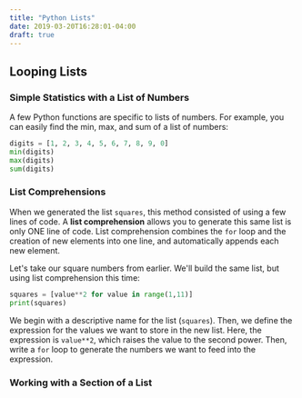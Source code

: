 ```yaml
---
title: "Python Lists"
date: 2019-03-20T16:28:01-04:00
draft: true
---
```


## Looping Lists  

### Simple Statistics with a List of Numbers  

A few Python functions are specific to lists of numbers. For example, you can easily find the min, max, and sum of a list of numbers:  

```python  
digits = [1, 2, 3, 4, 5, 6, 7, 8, 9, 0]
min(digits)
max(digits)
sum(digits)
```  

### List Comprehensions  

When we generated the list `squares`, this method consisted of using a few lines of code. A **list comprehension** allows you to generate this same list is only ONE line of code. List comprehension combines the `for` loop and the creation of new elements into one line, and automatically appends each new element.  

Let's take our square numbers from earlier. We'll build the same list, but using list comprehension this time:  

```python  
squares = [value**2 for value in range(1,11)]
print(squares)
```  

We begin with a descriptive name for the list (`squares`). Then, we define the expression for the values we want to store in the new list. Here, the expression is `value**2`, which raises the value to the second power. Then, write a `for` loop to generate the numbers we want to feed into the expression.  


### Working with a Section of a List  






